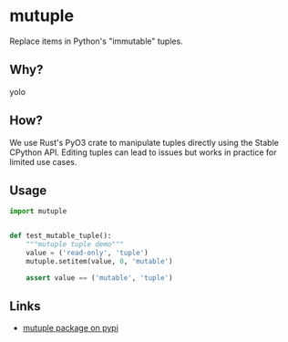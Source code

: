 # mutuple

Replace items in Python's "immutable" tuples.

## Why?

yolo

## How?

We use Rust's PyO3 crate to manipulate tuples directly using the Stable CPython API.
Editing tuples can lead to issues but works in practice for limited use cases.

## Usage

```python
import mutuple


def test_mutable_tuple():
    """mutuple tuple demo"""
    value = ('read-only', 'tuple')
    mutuple.setitem(value, 0, 'mutable')

    assert value == ('mutable', 'tuple')
```

## Links

* [mutuple package on pypi](https://pypi.org/project/mutuple/)
